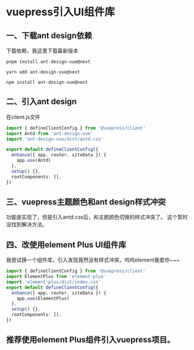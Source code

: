 # vuepress引入UI组件库
## 一、下载ant design依赖
下载依赖，我这里下载最新版本
<CodeGroup>
  <CodeGroupItem title="PNPM">

```bash:no-line-numbers
pnpm install ant-design-vue@next
```

  </CodeGroupItem>

  <CodeGroupItem title="YARN">

```bash:no-line-numbers
yarn add ant-design-vue@next
```

  </CodeGroupItem>

  <CodeGroupItem title="NPM" active>

```bash:no-line-numbers
npm install ant-design-vue@next
```

  </CodeGroupItem>
</CodeGroup>

## 二、引入ant design 
在client.js文件
```ts
import { defineClientConfig } from '@vuepress/client'
import Antd from 'ant-design-vue'
import 'ant-design-vue/dist/antd.css'

export default defineClientConfig({
  enhance({ app, router, siteData }) {
    app.use(Antd)
  },
  setup() {},
  rootComponents: [],
})
```
## 三、vuepress主题颜色和ant design样式冲突 
功能是实现了，但是引入antd.css后，和主题颜色切换的样式冲突了。
这个暂时没找到解决方法。

## 四、改使用element Plus UI组件库
我尝试换一个组件库，引入发现竟然没有样式冲突，呜呜element我爱你~~~
```ts 
import { defineClientConfig } from '@vuepress/client'
import ElementPlus from 'element-plus'
import 'element-plus/dist/index.css'
export default defineClientConfig({
  enhance({ app, router, siteData }) {
    app.use(ElementPlus)
  },
  setup() {},
  rootComponents: [],
})
```
## 推荐使用element Plus组件引入vuepress项目。


<ClientOnly>
  <Valine></Valine>
</ClientOnly>

